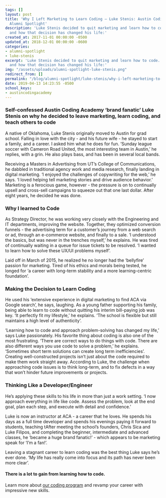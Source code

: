 ```yaml
---
tags: []
layout: post
title: 'Why I Left Marketing to Learn Coding – Luke Stenis: Austin Coding Academy
  Alumni Spotlight'
description: 'Luke Stenis decided to quit marketing and learn how to code. Ready why,
  and how that decision has changed his life:'
created_at: 2017-11-01 00:00:00 -0500
updated_at: 2018-12-01 00:00:00 -0600
categories:
- alumni-spotlight
- luke-stenis
excerpt: 'Luke Stenis decided to quit marketing and learn how to code. Ready why,
  and how that decision has changed his life:'
img: "/assets/uploads/alumni-spotlight-luke-stenis.png"
redirect_from: []
permalink: "/blog/alumni-spotlight/luke-stenis/why-i-left-marketing-to-learn-coding/"
date: 2019-04-13 14:23:55 -0500
school_keys:
- austincodingacademy
---
```


### **Self-confessed Austin Coding Academy ‘brand fanatic’ Luke Stenis on why he decided to leave marketing, learn coding, and teach others to code**

A native of Oklahoma, Luke Stenis originally moved to Austin for grad school. Falling in love with the city - and his future wife - he stayed to start a family, and a career. I asked him what he does for fun. ‘Sunday league soccer with Cameron Road United, the most interesting team in Austin,’ he replies, with a grin. He also plays bass, and has been in several local bands.

Receiving a Masters in Advertising from UT’s College of Communications, he dabbled in traditional agency work and media research, finally landing in digital marketing. ‘I enjoyed the challenges of copywriting for the web,’ he says. ‘I loved helping tell marketing stories and drive audience behavior.’ Marketing is a ferocious game, however - the pressure is on to continually upsell and cross-sell campaigns to squeeze out that one last dollar. After eight years, he decided he was done.

### Why I learned to Code

As Strategy Director, he was working very closely with the Engineering and IT departments, improving the website. Together, they optimized conversion funnels - the advertising term for a customer’s journey from a web search or ad, through an e-commerce website, and finally to a sale. ‘I understood the basics, but was never in the trenches myself,’ he explains. He was tired of continually waiting in a queue for issue tickets to be resolved. ‘I wanted to learn how to solve these UX/UI problems myself’.

Laid off in March of 2015, he realized he no longer had the ‘bellyfire’ passion for marketing. Tired of his ethics and morals being tested, he longed for ‘a career with long-term stability and a more learning-centric foundation’.

### Making the Decision to Learn Coding

He used his ‘extensive experience in digital marketing to find ACA via Google search’, he says, laughing. As a young father supporting his family, being able to learn to code without quitting his interim bill-paying job was key. ‘It perfectly fit my lifestyle,’ he explains. ‘The school is flexible but still maintains a high level of authenticity’.

‘Learning how to code and approach problem-solving has changed my life,’ says Luke passionately. His favorite thing about coding is also one of the most frustrating. ‘There are correct ways to do things with code. There are also different ways you use code to solve a problem,’ he explains. ‘Sometimes short term solutions can create long term inefficiencies’. Creating well-constructed projects isn’t just about the code required to make them work straight away. According to Luke, the challenge when approaching code issues is to think long-term, and to fix defects in a way that won’t hinder future improvements or projects.

### Thinking Like a Developer/Engineer

He’s applying these skills to his life in more than just a work setting. ‘I now approach everything in life like code. Assess the problem, look at the end goal, plan each step, and execute with detail and confidence.’

Luke is now an instructor at ACA - a career that he loves. He spends his days as a full time developer and spends his evenings paying it forward to students, teaching tAfter meeting the school’s founders, Chris Sica and Luke Filipos, and completing the beginner, intermediate and advanced classes, he ‘became a huge brand fanatic!’ - which appears to be marketing speak for ‘I’m a fan!’.

Leaving a stagnant career to learn coding was the best thing Luke says he’s ever done. ‘My life has really come into focus and its path has never been more clear’.

#### **There is a lot to gain from learning how to code**.

Learn more about [our coding program](https://austincodingacademy.com/) and revamp your career with impressive new skills.